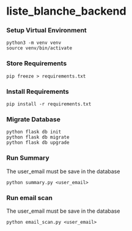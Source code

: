 # liste_blanche_backend

### Setup Virtual Environment
```terminal
python3 -m venv venv
source venv/bin/activate
```

### Store Requirements
```terminal
pip freeze > requirements.txt
```

### Install Requirements
```terminal
pip install -r requirements.txt
```

### Migrate Database
```terminal
python flask db init
python flask db migrate
python flask db upgrade
```

### Run Summary
The user_email must be save in the database
```terminal
python summary.py <user_email>
```

### Run email scan
The user_email must be save in the database
```terminal
python email_scan.py <user_email>
```
